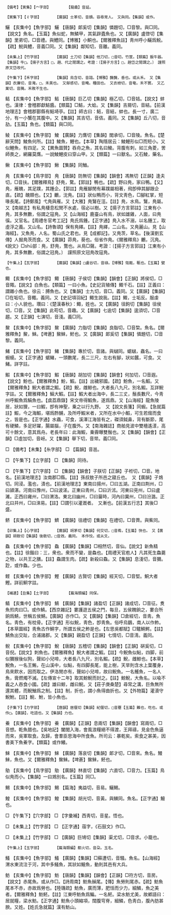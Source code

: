 <!-- { "loadSidebar": true } -->
	【備考】【寅集】【宀字部】		【龍龕】音延。

	【寅集下】【彳字部】		【廣韻】士革切，音賾。容尋常人。　又與同。【集韻】或作。

鱺	【亥集中】【魚字部】	鱺	【唐韻】郞奚切【集韻】憐題切，□音黎。與□同。【說文】魚名。【玉篇】魚似蛇，無鱗甲，其氣辟蠹魚也。又【廣韻】盧啓切【集韻】里弟切，□音禮。與鱧同。【博雅】小鮦也。【爾雅釋魚註】靑州呼小鱺爲鮵。【疏】鮵與鱧，音義□同。又【集韻】鄰知切，音離。義同。

	【未集上】【竹字部】		【廣韻】土刀切【集韻】他刀切，□音叨。竹筐。【類篇】飯牛器。【集韻】牛□。【揚子方言】□，趙、代之閒謂之。考證：〔【揚子方言】□，趙岱之閒謂之。〕　謹照原文岱改代。 

	【午集下】【禾字部】		【集韻】烏含切，音諳。【博雅】馣馣，香也。或从禾。　又【集韻】衣廉切，音淹。□，禾美也。　又鄔感切，音晻。種田也。　又衣檢切，音奄。禾不實。　又乙業切，音腌。禾敗不生也。

鲒	【亥集中】【魚字部】	鮚	【唐韻】巨乙切【集韻】極乙切，□音姞。【說文】蚌也。漢律：會稽郡獻鮚醬。【類篇】□鮚，大蛤。又【集韻】吉屑切，音結。【前漢地理志】會稽郡鄞縣有鮚埼亭。【註】師古曰：鮚，音結，蚌也。長一寸，廣二分，有一小蟹在其腹中。又【集韻】其吉切，音佶。義同。又【集韻】丘八切，音劼。【玉篇】魚也。【類篇】與□同。

鲮	【亥集中】【魚字部】	鯪	【廣韻】力膺切【集韻】閭承切，□音陵。魚名。【楚辭天問】鯪魚何所。【註】鯪魚，鯉也。【本草】陶隱居云：鯪鯉形似□而短小。又似鯉魚，有四足。又【異魚圖贊】吞舟之魚，其名曰鯪。背腹有刺，如三角菱，罟師畏之，網羅莫膺。一說鯪鯉皮曰穿山甲。又【類篇】一曰獸名。又石鯪，藥名。

鳅	【亥集中】【魚字部】	鰍	【集韻】同鰌。

鳧	【亥集中】【鳥字部】	鳧	【唐韻】防無切【集韻】【韻會】馮無切【正韻】逢夫切，□音扶。【爾雅釋鳥】舒鳧，騖。【郭註】鴨也。【疏】野曰鳧，家曰鴨。【又】鳧，雁醜，其足蹼，其踵企。【郭註】鳧雁腳閒有幕蹼屬相著，飛卽伸其腳跟企直。【疏】醜類也。【又】鸍，沈鳧。【註】狀似鴨而小，背文靑色，□腳紅掌，短喙長尾。【詩鄭風】弋鳧與雁。又【大雅】鳧鷖在涇。【註】鳧，水鳥。鷖，鳧屬。又【南越志】有私鳧棲息松閒不水處，宿必以樹。又【揚子方言郭註】江東有小鳧，其多無數，俗謂之寇鳧。又【山海經】鹿臺山有鳥，狀如雄雞，人面，曰鳧徯。又官名。【周禮冬官考工記】鳧氏爲鍾。【正字通】鳧入水不溺，以名鍾工，取虛浮之義。又山名。【詩魯頌】保有鳧繹。【註】鳧繹，二山名。又鳧麗山。見【山海經】。又魚鳧，人名。蜀山氏之君也。見【成都記】。又鳧茨，草名。【後漢劉玄傳】人掘鳧茨而食。又【廣韻】茆鳧，葵也。俗省作鳧。《爾雅釋鳥》鸍，沉鳧。《說文》□shū部：鳧，舒鳧，鶩也。从鳥□聲。考證：〔【揚子方言郭註】江東有小鳧，其多無數，俗謂之冠鳧。〕　謹照原文冠鳧改寇鳧。 

	【午集上】【瓦字部】		【廣韻】【集韻】□盧谷切，音祿。【博雅】瓴甋，甎也。【玉篇】甓也。

鯫	【亥集中】【魚字部】	鯫	【唐韻】子侯切【集韻】【韻會】【正韻】將侯切，□音陬。【說文】白魚也。【類篇】一曰小魚。【史記貨殖傳】鯫千石。【註】正義曰：謂雜小魚也。徐云：膊魚也。又【集韻】士九切，音□。義同。又【廣韻】【集韻】□在垢切，音棷。義同。又【史記項羽紀】鯫生說我。【註】鯫，士垢反。服虔曰：小人貌也。瓚曰：《楚漢春秋》：鯫，姓也。又【廣韻】徂鉤切【集韻】徂侯切，□音。又【集韻】此苟切，音趣。又【廣韻】七逾切【集韻】逡須切，□音趨。又【正韻】七演切，音淺。義□同。

鯬	【亥集中】【魚字部】	鯬	【廣韻】力脂切【集韻】良脂切，□音棃。魚名。【爾雅釋魚】鯬，鯠。【埤蒼】鯬鯠，魾也。又【廣韻】郞奚切【集韻】憐題切，□音黎。義同。

鯺	【亥集中】【魚字部】	鯺	【集韻】專於切，音諸。與蠩同。蜛蠩，蟲名。一曰蝦蟆。又【正字通】蜛鯺，一頭數尾，長二三尺，左右有腳，狀如蠶，可食。又鯺。詳字註。

鰕	【亥集中】【魚字部】	鰕	【唐韻】胡加切【集韻】【韻會】何加切，□音遐。【說文】魵也。【爾雅釋魚】魵，鰕。【註】出穢邪國。【疏】魵魚，一名鰕。又【爾雅釋魚】鯢大者謂之鰕。【疏】鯢，雌鯨也。大者長八九尺。別名鰕。互詳鯢字註。又【爾雅釋魚】鰝大鰕。【註】鰕大者出海中，長二三丈，鬚長數尺，今靑州呼鰕魚爲鰝魚也。【虞荔鼎錄】宋文帝得鰕魚，遂爲鼎。又【山海經】龍魚陵居，狀如狸，一曰鰕，卽有神聖，乗之以行九野。　又【說文長箋】同蝦。【急就篇註】鰕，今之海鰕，堪爲酢酺，及所呼鰕米者，又所在水中小鰕，可生若煼而食之，皆是也。【正字通】水蟲，可食，溪澤江海皆有之，磔須鉞鼻，背有斷節，尾有硬鱗，多足好躍，腸屬腦，子在腹外。又【南海雜誌】商舶見波中雙檣遙漾，高可十餘文，意其爲舟。老長年曰：此海鰕，乗霽曝雙鬚也。又【集韻】【韻會】【正韻】□虛加切，音岈。又【集韻】舉下切，音斝。義□同。

□	【備考】【未集】【糸字部】	□	【篇韻】音邕。

□	【午集下】【立字部】	□	【集韻】同待。

□	【午集下】【穴字部】	□	【集韻】【韻會】子朕切【正韻】子袵切，□音。地名。【前漢地理志】汝南郡□縣。【註】孫叔敖子所邑之寢丘也。　又【廣韻】子鴆切。同浸。濫也，漬也。【前漢地理志】東南曰揚州，□曰五湖。正南曰荆州，□曰潁湛。河南曰豫州，□曰波溠。正東曰靑州，□曰沂沭。河東曰兗州，□曰盧濰。正西曰雍州，□曰渭洛。東北曰幽州，□曰葘時，河內曰冀州，□曰汾潞。正北曰幷州，□曰淶易。【註】□謂引以灌漑者。　又漸也。【前漢五行志】其後□盛。

鲚	【亥集中】【魚字部】	鱭	【廣韻】徂禮切【集韻】在禮切，□音薺。與鮆同。

	【卯集上】【心字部】		【廣韻】胡茅切【集韻】何交切，□音肴。【玉篇】快也。　又【廣韻】胡敎切【集韻】後敎切，□音效。義同。　本作恔。或从爻。

鱻	【亥集中】【魚字部】	鱻	【廣韻】【集韻】□相然切，音仙。【說文】新魚精也。【註】徐鍇曰：三，衆也。衆而不變，是鱻也。【周禮天官庖人】凡其死生鱻薧之物，以共王之膳。【註】鱻謂生肉。【疏】新殺曰鱻。又【集韻】息淺切，音獮。尟，或作鱻。少也。

鲣	【亥集中】【魚字部】	鰹	【廣韻】古賢切【集韻】經天切，□音堅。鮦大者鰹。詳前鮦字註。

	【補遺】【丑集】【土字部】		【篇海類編】同保。

鲭	【亥集中】【魚字部】	鯖	【廣韻】【集韻】諸盈切【正韻】諸成切，□音征。煑魚煎肉曰□。或作鯖。【西京雜記】婁護遊五侯之門，每旦，五侯餽餉之，婁合所餉爲鯖，世稱五侯鯖。【廣韻】亦作□。又【廣韻】【集韻】□倉經切，音靑。魚名。靑色，有枕骨。【正字通】形似鯇，靑色，卽靑魚。俗呼烏鶹，南人以作鮓。【本草圖經】靑魚古作鯖字，所謂五侯之鮓是也。【左思吳都賦】□鼊鯖鰐。【註】鯖魚出交趾，合浦諸郡。又【集韻】親盈切【正韻】七情切，□音淸。義同。

鲵	【亥集中】【魚字部】	鯢	【唐韻】五稽切【集韻】【韻會】【正韻】硏奚切，□音倪。【說文】刺魚也。【爾雅釋魚】鯢大者謂之鰕。【註】今鯢魚似鮎，四脚，前似獮猴後似狗，聲如小兒啼，大者長八九尺，別名鰕。【疏】鯢，雌鯨也。【本草】鯢魚，一名王鮪，在山溪中，似鮎，有四脚長尾，能上樹，天旱則含水上葉覆身，鳥來飮水，因而取之。伊洛閒亦有，聲如小兒啼，故曰鯢魚。一名鱯魚，一名人魚，膏燃燭不滅。【左傳宣十二年】取其鯨鯢而封之。【註】鯨鯢，大魚名。以喩不義之人吞食小國。【疏】雄曰鯨，雌曰鯢。又【莊子庚桑楚】尋常之溝，巨魚無所還其體，而鯢鰌爲之制。【註】制，折也，謂小魚得曲折也。又【外物篇】灌瀆守鯢鮒。【註】鯢、鮒，皆小魚也。

	【子集下】【力字部】		【唐韻】居偃切【集韻】紀偃切，□音蹇【玉篇】難也，吃也。或作□。【廣韻】，吃語也。又【集韻】力也。

鯗	【亥集中】【魚字部】	鯗	【廣韻】【正韻】息兩切【集韻】【韻會】寫兩切，□音想。乾魚腊也。【吳地記】闔閭入海，會風浪糧絕不得渡，王拜禱，見金色魚逼而來，吳軍取食。及歸，會羣臣思海中所食魚。所司云：暴乾矣。索食之甚美，因書美下魚鯗字。【類篇】或作鱶。

鯠	【亥集中】【魚字部】	鯠	【廣韻】落哀切【集韻】郞才切，□音來。魚名。鰻鯠，魚也。又【爾雅釋魚】鯬鯠。【埤蒼】鯬鯠，魾也。

鳨	【亥集中】【鳥字部】	鳨	【廣韻】林直切【集韻】六直切，□音力。【玉篇】鳥似鳧而小。【集韻】一曰鴆別名。【玉篇】同□。

鯣	【亥集中】【魚字部】	鯣	【篇海】夷益切，音易。鱺鯣。

鰉	【亥集中】【魚字部】	鰉	【集韻】胡光切，音黃。與鱑同。魚名。【正字通】鱣也。

□	【午集下】【穴字部】	□	【字彙補】西靑切，音星。悟也。

□	【未集上】【竹字部】	□	【正字通】葅字，《石鼓文》作□。

□	【未集上】【竹字部】	□	【廣韻】巨鳩切【集韻】渠尤切，□音求。小籠也。

	【午集上】【玉字部】		【篇海類編】都火切，音朶。玉名。

鰠	【亥集中】【魚字部】	鰠	【廣韻】【集韻】□蘇遭切，音騷。魚名。【山海經】渭水東流注于河，其中多鰠魚，其狀如鱣魚，動則其邑有大兵。

鲂	【亥集中】【魚字部】	魴	【唐韻】【集韻】【韻會】【正韻】□符方切，音房。【說文】赤尾魚。或从作□。【詩周南】魴魚赬尾。【傳】魚勞則尾赤。【疏】魴魚尾本不赤，赤故爲勞也。【陸璣疏】魴魚，廣而薄，肥恬而少力，細鱗，魚之美者。【爾雅釋魚】魴魾。【註】江東呼魴魚爲鯿。一名魾。梁水魴尤美，故鄕語曰：居就糧，梁水魴。【正字通】魴魚小頭縮項，闊腹穹脊，細鱗，色靑白，腹內肪甚腴。又姓。【姓氏急就篇】漢有魴山。

